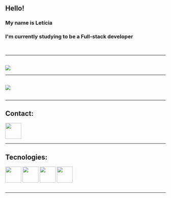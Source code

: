 
## Hello!
### My name is Letícia
### I'm currently studying to be a Full-stack developer
<br>
<hr>
<br>

<!--
**Leticia-R/Leticia-R** is a ✨ _special_ ✨ repository because its `README.md` (this file) appears on your GitHub profile.

Here are some ideas to get you started:

- 🔭 I’m currently working on ...
- 🌱 I’m currently learning ...
- 👯 I’m looking to collaborate on ...
- 🤔 I’m looking for help with ...
- 💬 Ask me about ...
- 📫 How to reach me: ...
- 😄 Pronouns: ...
- ⚡ Fun fact: ...
-->

<div>
<img src="https://github-readme-stats.vercel.app/api?username=Leticia-R&show_icons=true&theme=synthwave"/>

<br>
<hr>
<br>

<img src="https://github-readme-stats.vercel.app/api/top-langs/?username=Leticia-R&layout=compact)](https://github.com/Leticia-R/github-readme-stats"/>
</div>

<br>
<hr>

<h2> Contact: </h2>

<a hrf="https://www.linkedin.com/in/ramos-leticia/"> 
<img src="https://cdn.jsdelivr.net/gh/devicons/devicon/icons/linkedin/linkedin-original.svg" align="center" height="50" width="50">
</a>

<br>
<hr>

<h2> Tecnologies:</h2>

<div class="techs">
<img src="https://cdn.jsdelivr.net/gh/devicons/devicon/icons/html5/html5-plain-wordmark.svg" height="50" width="50" align="center">
<img src="https://cdn.jsdelivr.net/gh/devicons/devicon/icons/css3/css3-plain-wordmark.svg" height="50" width="50" align="center">
<img src="https://cdn.jsdelivr.net/gh/devicons/devicon/icons/javascript/javascript-plain.svg" height="50" width="50" align="center">
<img src="https://cdn.jsdelivr.net/gh/devicons/devicon/icons/postgresql/postgresql-plain-wordmark.svg" height="50" width="50" align="center">
</a>
</div>

<br>
<hr>
